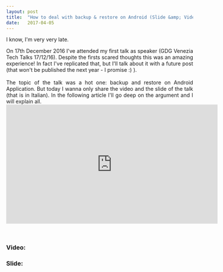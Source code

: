 ```yaml
---
layout: post
title:  "How to deal with backup & restore on Android (Slide &amp; Video) "
date:   2017-04-05
---
```


<p class="intro"><span class="dropcap" align="justify">I </span>know, I'm very very
late.
<br>
<p align="justify"> On 17th December 2016 I've attended my first talk as speaker (GDG Venezia Tech Talks 17/12/16).
Despite the firsts scared thoughts this was an amazing experience!
In fact I've replicated that, but I'll talk about it with a future post (that won't be published the next year -
I promise :) ).
<br>
<br>
The topic of the talk was a hot one: backup and restore on Android Application. But
today I wanna only share the video and the slide of the talk (that is in Italian). In the following
article I'll go deep on the argument and I will explain all.
<br>
<iframe width="570" height="321" src="https://www.youtube.com/embed/B792Y0Rri0c" frameborder="0" allowfullscreen></iframe>

</P>
<br>

<p><h3>Video:</h3>


</p>

<p><h3>Slide:</h3>

<script async class="speakerdeck-embed" data-id="b044fe42b08a44cbae65c599d03a1233" data-ratio="1.33333333333333" src="//speakerdeck.com/assets/embed.js"></script>
